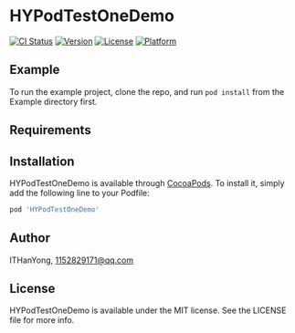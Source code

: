 # HYPodTestOneDemo

[![CI Status](https://img.shields.io/travis/ITHanYong/HYPodTestOneDemo.svg?style=flat)](https://travis-ci.org/ITHanYong/HYPodTestOneDemo)
[![Version](https://img.shields.io/cocoapods/v/HYPodTestOneDemo.svg?style=flat)](https://cocoapods.org/pods/HYPodTestOneDemo)
[![License](https://img.shields.io/cocoapods/l/HYPodTestOneDemo.svg?style=flat)](https://cocoapods.org/pods/HYPodTestOneDemo)
[![Platform](https://img.shields.io/cocoapods/p/HYPodTestOneDemo.svg?style=flat)](https://cocoapods.org/pods/HYPodTestOneDemo)

## Example

To run the example project, clone the repo, and run `pod install` from the Example directory first.

## Requirements

## Installation

HYPodTestOneDemo is available through [CocoaPods](https://cocoapods.org). To install
it, simply add the following line to your Podfile:

```ruby
pod 'HYPodTestOneDemo'
```

## Author

ITHanYong, 1152829171@qq.com

## License

HYPodTestOneDemo is available under the MIT license. See the LICENSE file for more info.
